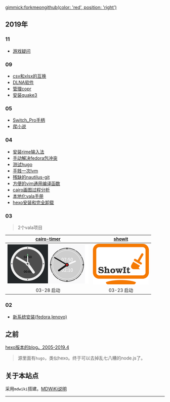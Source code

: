 [gimmick:forkmeongithub(color: 'red', position: 'right')](https://github.com/eexpress/wiki)

## 2019年

### 11
- [游戏疑问](blog/2019-11-03-游戏疑问.md)

### 09
- [csv和xlsx的互换](blog/2019-09-23-csv和xlsx的互换.md)
- [DLNA软件](blog/2019-09-16-DLNA.md)
- [管理copr](blog/2019-09-12-dnf-copr.md)
- [安装quake3](blog/2019-09-12-quake3.md)

### 05
- [Switch_Pro手柄](blog/2019-05-04-Switch_Pro手柄.md)
- [爬小说](blog/2019-05-16-爬虫爬小说.md)

### 04
- [安装rime输入法](blog/2019-04-15-中州韵.md)
- [手动解决fedora包冲突](blog/2019-04-09-包冲突导致游戏不运行.md)
- [测试hugo](blog/2019-04-08-测试hugo.md)
- [手贱一次lvm](blog/2019-04-07-lvm.md)
- [残缺的nautilus-git](blog/2019-04-06-nautilus-git扩展.md)
- [方便的vim通用编译函数](blog/2019-04-02-vim动态执行编译.md)
- [cairo画图过程分析](blog/2019-04-01-cairo画图过程分析.md)
- [本地化vala手册](blog/2019-04-02-本地化vala手册.md)
- [hexo安装和完全卸载](blog/2019-04-01-hexo笔记.md)

### 03
> 2个vala项目

[cairo-timer](https://github.com/eexpress/cairo-timer)|[showit](https://github.com/eexpress/showit)
:--:|:--:
![](pic/timer.png)![](pic/timer-old.png)|![](pic/showit.png)
03-28 启动|03-23 启动

### 02
- [新系统安装(fedora,lenovo)](blog/2019-02-13-新系统安装.md)

## 之前
[hexo版本的blog。2005-2019.4](https://eexpress.github.io/hexo-blog)

> 源里面有`hugo`，类似hexo。终于可以去掉乱七八糟的node.js了。

## 关于本站点

采用`mdwiki`搭建。[MDWiKi说明](blog/2019-01-22-mdwiki.md)

---
